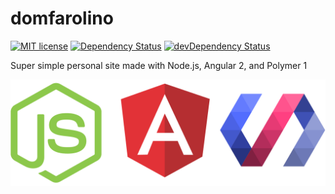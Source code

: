 # domfarolino
[![MIT license](http://img.shields.io/badge/license-MIT-brightgreen.svg)](http://opensource.org/licenses/MIT)
[![Dependency Status](https://david-dm.org/domfarolino/domfarolino.svg)](https://david-dm.org/domfarolino/domfarolino)
[![devDependency Status](https://david-dm.org/domfarolino/domfarolino/dev-status.svg)](https://david-dm.org/domfarolino/domfarolino#info=devDependencies)

Super simple personal site made with Node.js, Angular 2, and Polymer 1

[![logo](./logo.png)](https://github.com/domfarolino/domfarolino)
